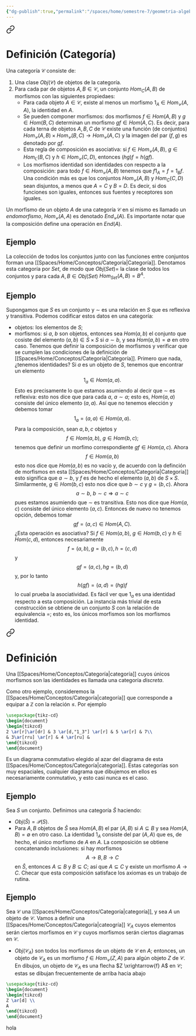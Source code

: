 ```yaml
---
{"dg-publish":true,"permalink":"/spaces/home/semestre-7/geometria-algebraica/notas/categorias/"}
---
```



<div class="transclusion internal-embed is-loaded"><a class="markdown-embed-link" href="/spaces/home/conceptos/categoria/" aria-label="Open link"><svg xmlns="http://www.w3.org/2000/svg" width="24" height="24" viewBox="0 0 24 24" fill="none" stroke="currentColor" stroke-width="2" stroke-linecap="round" stroke-linejoin="round" class="svg-icon lucide-link"><path d="M10 13a5 5 0 0 0 7.54.54l3-3a5 5 0 0 0-7.07-7.07l-1.72 1.71"></path><path d="M14 11a5 5 0 0 0-7.54-.54l-3 3a5 5 0 0 0 7.07 7.07l1.71-1.71"></path></svg></a><div class="markdown-embed">




# Definición (Categoría)
Una categoría $\mathcal{C}$ consiste de:
1. Una clase $Obj(\mathcal{C})$ de objetos de la categoría.
2. Para cada par de objetos $A,B \in \mathcal{C}$, un conjunto $Hom_{C}(A,B)$ de morfismos con las siguientes propiedaes:
	- Para cada objeto $A \in \mathcal{C}$, existe al menos un morfismo $1_{A} \in Hom_{\mathcal{C}}(A,A)$, la identidad en $A$.
	- Se pueden componer morfismos: dos morfismos $f \in Hom(A,B)$ y $g \in Hom(B,C)$ determinan un morfismo $gf \in Hom(A,C)$. Es decir, para cada terna de objetos $A,B,C$ de $\mathcal{C}$ existe una función (de conjuntos) $Hom_{\mathcal{C}}(A,B) \times Hom_{\mathcal{C}}(B,C) \to Hom_{\mathcal{C}}(A,C)$ y la imagen del par $(f,g)$ es denotado por $gf$.
	- Esta regla de composición es asociativa: si $f \in Hom_{\mathcal{C}}(A,B)$, $g \in Hom_{\mathbb{C}}(B,C)$ y $h \in Hom_{\mathcal{C}}(C,D)$, entonces $(hg)f=h(gf).$
	- Los morfismos identidad son identidades con respecto a la composición: para todo $f \in Hom_{\mathcal{C}}(A,B)$ tenemos que $f 1_{A}=f=1_{B}f.$
	Una condición más es que los conjuntos $Hom_{\mathcal{C}}(A,B)$ y $Hom_{C}(C,D)$ sean disjuntos, a menos que $A=C$ y $B=D$. Es decir, si dos funciones son iguales, entonces sus fuentes y receptores son iguales.

</div></div>

Un morfismo de un objeto $A$ de una categoría $\mathcal{C}$ en sí mismo es llamado un *endomorfismo*, $Hom_{\mathcal{C}}(A,A)$ es denotado $End_{\mathcal{C}}(A)$. Es importante notar que la composición define una operación en $End(A)$.

## Ejemplo
La colección de todos los conjuntos junto con las funciones entre conjuntos forman una [[Spaces/Home/Conceptos/Categoría\|Categoría]]. Denotamos esta categoría por $Set$, de modo que $Obj(Set)=$ la clase de todos los conjuntos y para cada $A,B \in Obj(Set)$ $Hom_{Set}(A,B)= B^{A}$.

## Ejemplo
Supongamos que $S$ es un conjunto y $\sim$ es una relación en $S$ que es reflexiva y transitiva. Podemos codificar estos datos en una categoría:
- objetos: los elementos de $S$;
- morfismos: si $a$, $b$ son objetos, entonces sea $Hom(a,b)$ el conjunto que cosiste del elemento $(a,b) \in S \times S$ si $a\sim b$, y sea $Hom(a,b)=\emptyset$ en otro caso.
Tenemos que definir la composición de morfismos y verificar que se cumplen las condiciones de la definición de [[Spaces/Home/Conceptos/Categoría\|Categoría]]. Primero que nada, ¿tenemos identidades? Si $a$ es un objeto de $S$, tenemos que encontrar un elemento $$1_{a} \in Hom(a,a).$$
Esto es precisamente lo que estamos asumiendo al decir que $\sim$ es reflexiva: esto nos dice que para cada $a$, $a\sim a$; esto es, $Hom(a,a)$ consiste del único elemento $(a,a).$ Así que no tenemos elección y debemos tomar $$1_{a}=(a,a) \in Hom(a,a).$$ Para la composición, sean $a,b,c$ objetos y $$f \in Hom(a,b),~ g \in Hom(b,c);$$ tenemos que definir un morfimo correspondiente $gf \in Hom(a,c)$. Ahora $$f \in Hom(a,b)$$ esto nos dice que $Hom(a,b)$ es no vacío y, de acuerdo con la definción de morfismos en esta [[Spaces/Home/Conceptos/Categoría\|Categoría]] esto significa que $a\sim b$, y $f$ es de hecho el elemento $(a,b)$ de $S \times S$. Similarmente, $g \in Hom(b,c)$ esto nos dice que $b\sim c$ y $g=(b,c)$. Ahora $$a\sim b, ~ b\sim c \Rightarrow a\sim c$$
pues estamos asumiendo que $\sim$ es transitiva. Esto nos dice que $Hom(a,c)$ consiste del único elemento $(a,c)$. Entonces de nuevo no tenemos opción, debemos tomar $$gf=(a,c) \in Hom(A,C).$$ 
¿Esta operación es asociativa? Si $f \in Hom(a,b)$, $g \in Hom(b,c)$ y $h \in Hom(c,d)$, entonces necesariamente $$f=(a,b), g= (b,c), h=(c,d)$$ y $$gf=(a,c), hg=(b,d)$$
y, por lo tanto $$h(gf)=(a,d)=(hg)f$$
lo cual prueba la asociatividad. 
Es fácil ver que $1_{a}$ es una identidad respecto a esta composición.
La instancia más trivial de esta construcción se obtiene de un conjunto $S$ con la relación de equivalencia $=$; esto es, los únicos morfismos son los morfismos identidad. 


<div class="transclusion internal-embed is-loaded"><a class="markdown-embed-link" href="/spaces/home/conceptos/categoria-discreta/" aria-label="Open link"><svg xmlns="http://www.w3.org/2000/svg" width="24" height="24" viewBox="0 0 24 24" fill="none" stroke="currentColor" stroke-width="2" stroke-linecap="round" stroke-linejoin="round" class="svg-icon lucide-link"><path d="M10 13a5 5 0 0 0 7.54.54l3-3a5 5 0 0 0-7.07-7.07l-1.72 1.71"></path><path d="M14 11a5 5 0 0 0-7.54-.54l-3 3a5 5 0 0 0 7.07 7.07l1.71-1.71"></path></svg></a><div class="markdown-embed">




# Definición 
Una [[Spaces/Home/Conceptos/Categoría\|categoría]] cuyos únicos morfismos son las identidades es llamada una categoría *discreta*.

</div></div>


Como otro ejemplo, consideremos la [[Spaces/Home/Conceptos/Categoría\|categoría]] que corresponde a equipar a $\mathbb{Z}$ con la relación $\leq$. Por ejemplo
```tikz
\usepackage{tikz-cd}
\begin{document}
\begin{tikzcd}
2 \ar[r]\ar[dr] & 3 \ar[d,"1_3"] \ar[r] & 5 \ar[r] & 7\\
& 3\ar[rru] \ar[r] & 4 \ar[ru] &
\end{tikzcd}
\end{document}
```
Es un diagrama conmutativo elegido al azar del diagrama de esta [[Spaces/Home/Conceptos/Categoría\|categoría]]. 
Estas categorías son muy espaciales, cualquier diagrama que dibujemos en ellos es necesariamente conmutativo, y esto casi nunca es el caso.

## Ejemplo
Sea $S$ un conjunto. Definimos una categoría $\hat{S}$ haciendo:
- $Obj(\hat{S})= \mathcal{P}(S)$.
- Para $A, B$ objetos de $\hat{S}$ sea $Hom(A,B)$ el par $(A,B)$ si $A \subseteq B$ y sea $Hom(A,B)= \emptyset$ en otro caso.
La identidad $1_{A}$ consiste del par $(A,A)$ que es, de hecho, el único morfismo de $A$ en $A$. La composición se obtiene concatenando inclusiones: si hay morfismos $$A \to B, B \to C$$ en $\hat{S}$, entonces $A \subseteq B$ y $B \subseteq C$; así que $A \subseteq C$ y existe un morfismo $A \to C$. Checar que esta composición satisface los axiomas es un trabajo de rutina.

## Ejemplo 
Sea $\mathcal{C}$ una [[Spaces/Home/Conceptos/Categoría\|categoría]], y sea $A$ un objeto de $\mathcal{C}$. Vamos a definir una [[Spaces/Home/Conceptos/Categoría\|cateogría]] $\mathcal{C}_{A}$ cuyos elementos serán ciertos morfismos en $\mathcal{C}$ y cuyos morfismos serán ciertos diagramas en $\mathcal{C}$.
- $Obj(\mathcal{C}_{A})$ son todos los morfismos de un objeto de $\mathcal{C}$ en $A$; entonces, un objeto de $\mathcal{C}_{A}$ es un morfismo $f \in Hom_{\mathcal{C}}(Z,A)$ para algún objeto $Z$ de  $\mathcal{C}$. En dibujos, un objeto de $\mathcal{C}_{A}$ es una flecha $Z \xrightarrow{f} A$ en $\mathcal{C}$; estas se dibujan frecuentemente de arriba hacia abajo 
```tikz
\usepackage{tikz-cd}
\begin{document}
\begin{tikzcd}
Z \ar[d] \\
A
\end{tikzcd}
\end{document}
```
hola